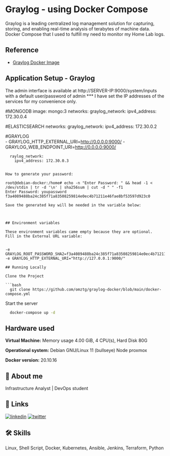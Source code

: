 
# Graylog - using Docker Compose

Graylog is a leading centralized log management solution for capturing, storing, and enabling real-time analysis of terabytes of machine data.
Docker Compose that I used to fulfill my need to monitor my Home Lab logs.



## Reference

 - [Graylog Docker Image](https://hub.docker.com/r/graylog/graylog/)



## Application Setup - Graylog

The admin interface is available at http://SERVER-IP:9000/system/inputs with a default user/password of admin
*** I have set the IP addresses of the services for my convenience only.

#MONGODB
    image: mongo:3
    networks:
      graylog_network:
        ipv4_address: 172.30.0.4

#ELASTICSEARCH
    networks:
      graylog_network:
        ipv4_address: 172.30.0.2

#GRAYLOG        
      - GRAYLOG_HTTP_EXTERNAL_URI=http://0.0.0.0:9000/
      - GRAYLOG_WEB_ENDPOINT_URI=http://0.0.0.0:9000/
        
      raylog_network:
        ipv4_address: 172.30.0.3
```

How to generate your password:

root@debian-docker:/home# echo -n "Enter Password: " && head -1 < /dev/stdin | tr -d '\n' | sha256sum | cut -d " " -f1
Enter Password: youpassword
f3a4089488ba24c385f71a83508259814e0ec4b71211e46fae8bf53597d923c0

Save the generated key will be needed in the variable below:



## Environment variables

These environment variables came empty because they are optional.
Fill in the External URL variable:


-e GRAYLOG_ROOT_PASSWORD_SHA2=f3a4089488ba24c385f71a83508259814e0ec4b71211e46fae8bf53597d923c0
-e GRAYLOG_HTTP_EXTERNAL_URI="http://127.0.0.1:9000/"

## Running Locally

Clone the Project

```bash
  git clone https://github.com/omztg/graylog-docker/blob/main/docker-compose.yml
```
Start the server

```bash
  docker-compose up -d
```


## Hardware used

**Virtual Machine:**  Memory usage 4.00 GiB, 4 CPU(s), Hard Disk 80G

**Operational system:** Debian GNU/Linux 11 (bullseye) Node proxmox

**Docker version:** 20.10.16

## 🚀 About me
Infrastructure Analyst | DevOps student


## 🔗 Links
[![linkedin](https://img.shields.io/badge/linkedin-0A66C2?style=for-the-badge&logo=linkedin&logoColor=white)](https://www.linkedin.com/in/tiago-menegon-zimmermann-97a67b1b6/)
[![twitter](https://img.shields.io/badge/twitter-1DA1F2?style=for-the-badge&logo=twitter&logoColor=white)](https://twitter.com/omz_tg)


## 🛠 Skills
Linux, Shell Script, Docker, Kubernetes, Ansible, Jenkins, Terraform, Python

